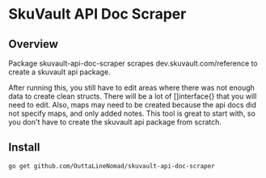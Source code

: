 # SkuVault API Doc Scraper 

## Overview

Package skuvault-api-doc-scraper scrapes dev.skuvault.com/reference to create a skuvault api package.

After running this, you still have to edit areas where there was not enough data to create clean structs. There will be a lot of []interface{} that you will need to edit. Also, maps may need to be created because the api docs did not specify maps, and only added notes. This tool is great to start with, so you don't have to create the skuvault api package from scratch. 

## Install

```
go get github.com/OuttaLineNomad/skuvault-api-doc-scraper
```
